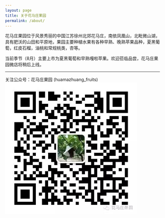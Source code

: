 ```yaml
---
layout: page
title: 关于花马庄果园
permalink: /about/
---
```


花马庄果园位于风景秀丽的中国江苏徐州北郊花马庄，南依凤凰山，北毗微山湖，具有肥沃的山田和平原地，果园主要种植水果有各种早熟、晚熟苹果品种，夏黑葡萄，红皮石榴，油桃和常规桃类，杏等。


当前季节（8月）主要上市为夏黑葡萄和早熟嘎啦苹果。欢迎莅临品尝，花马庄果园微店将稍后上线。

-----

关注公众号：花马庄果园 (huamazhuang_fruits)
![花马庄果园微信公众号](/images/huamazhuang_fruits_weixin-qr.jpeg) 
